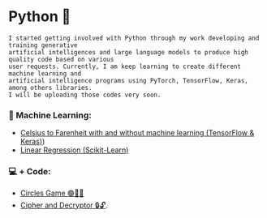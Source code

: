 # Python 🐍

```
I started getting involved with Python through my work developing and training generative
artificial intelligences and large language models to produce high quality code based on various
user requests. Currently, I am keep learning to create different machine learning and
artificial intelligence programs using PyTorch, TensorFlow, Keras, among others libraries.
I will be uploading those codes very soon.
```

### 🤖 Machine Learning:
- [Celsius to Farenheit with and without machine learning (TensorFlow & Keras)](https://github.com/PatZermo/python/blob/main/Machine%20Learning%3A%20Celsius%20to%20Farenheit%20(TensorFlow%20%26%20Keras)/readme.md))
- [Linear Regression (Scikit-Learn)](https://github.com/PatZermo/python/blob/main/Machine%20Learning:%20Linear%20Regression%20(Scikit-Learn)/linearegression.py)

### 💻 + Code:
- [Circles Game 🟢🔵🔴](https://github.com/PatZermo/python/tree/main/Circles%20Games)
- [Cipher and Decryptor 🔒🔓](https://github.com/PatZermo/python/tree/main/Cipher-Decryptor).
